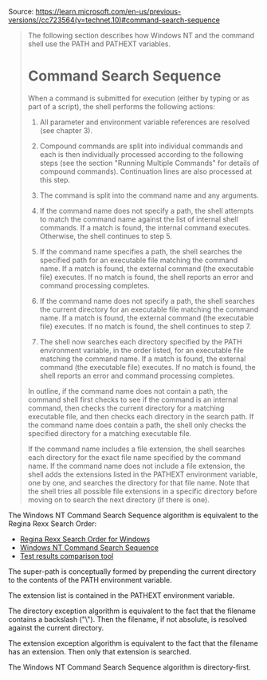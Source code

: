 Source: https://learn.microsoft.com/en-us/previous-versions//cc723564(v=technet.10)#command-search-sequence

>The following section describes how Windows NT and the command shell use the PATH and PATHEXT variables.
>
># Command Search Sequence
>
>When a command is submitted for execution (either by typing or as part of a script), the shell performs the following actions:
>
>1. All parameter and environment variable references are resolved (see chapter 3).
>
>2. Compound commands are split into individual commands and each is then individually processed according to the following steps (see the section "Running Multiple Commands" for details of compound commands). Continuation lines are also processed at this step.
>
>3. The command is split into the command name and any arguments.
>
>4. If the command name does not specify a path, the shell attempts to match the command name against the list of internal shell commands. If a match is found, the internal command executes. Otherwise, the shell continues to step 5.
>
>5. If the command name specifies a path, the shell searches the specified path for an executable file matching the command name. If a match is found, the external command (the executable file) executes. If no match is found, the shell reports an error and command processing completes.
>
>6. If the command name does not specify a path, the shell searches the current directory for an executable file matching the command name. If a match is found, the external command (the executable file) executes. If no match is found, the shell continues to step 7.
>
>7. The shell now searches each directory specified by the PATH environment variable, in the order listed, for an executable file matching the command name. If a match is found, the external command (the executable file) executes. If no match is found, the shell reports an error and command processing completes.
>
>In outline, if the command name does not contain a path, the command shell first checks to see if the command is an internal command, then checks the current directory for a matching executable file, and then checks each directory in the search path. If the command name does contain a path, the shell only checks the specified directory for a matching executable file.
>
>If the command name includes a file extension, the shell searches each directory for the exact file name specified by the command name. If the command name does not include a file extension, the shell adds the extensions listed in the PATHEXT environment variable, one by one, and searches the directory for that file name. Note that the shell tries all possible file extensions in a specific directory before moving on to search the next directory (if there is one).

The Windows NT Command Search Sequence algorithm is equivalent to the Regina Rexx Search Order:

* [Regina Rexx Search Order for Windows](../tests/results/windows.regina.results.txt)
* [Windows NT Command Search Sequence](../tests/results/windows.cmd.results.txt)
* [Test results comparison tool](../tests/results/compare.rex)

The super-path is conceptually formed by prepending the current directory to the contents of the PATH environment variable.

The extension list is contained in the PATHEXT environment variable.

The directory exception algorithm is equivalent to the fact that the filename contains a backslash ("\\"). Then the filename, if not absolute, is resolved against the current directory.

The extension exception algorithm is equivalent to the fact that the filename has an extension. Then only that extension is searched.

The Windows NT Command Search Sequence algorithm is directory-first.
